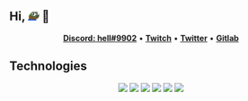 ## Hi, <img src="./okay.png" width="20" height="20"> 👋

<p align="center">
  <b><a href="">Discord: hell#9902</a></b>
•
  <b><a href="http://twitch.tv/helltf">Twitch</a></b>
•
  <b><a href="https://www.twitter.com/helltfx">Twitter</a></b>
•
  <b><a href="http://gitlab.com/helltf">Gitlab</a></b>
</p>

## Technologies

<p align="center">
  <img src="https://img.shields.io/badge/neovim-%2357A143.svg?&style=for-the-badge&logo=neovim&logoColor=white"/>
  <img src="https://img.shields.io/badge/tmux-%231BB91F?&style=for-the-badge&logo=tmux&logoColor=white"/>
  <img src="https://img.shields.io/badge/typescript-%23007ACC?&style=for-the-badge&logo=typescript&logoColor=white"/>
  <img src="https://img.shields.io/badge/go-%2300ADD8?&style=for-the-badge&logo=go&logoColor=white"/>
  <img src="https://img.shields.io/badge/git-%23f05032?&style=for-the-badge&logo=git&logoColor=white"/>
  <img src="https://img.shields.io/badge/arch-%231793D1?&style=for-the-badge&logo=archlinux&logoColor=white"/>
</p>
